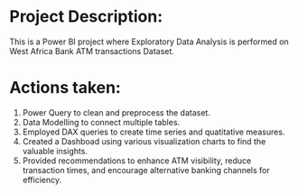# Project Description:
This is a Power BI project where Exploratory Data Analysis is performed on West Africa Bank ATM transactions Dataset.

# Actions taken:
1) Power Query to clean and preprocess the dataset.
2) Data Modelling to connect multiple tables.
3) Employed DAX queries to create time series and quatitative measures.
4) Created a Dashboad using various visualization charts to find the valuable insights.
5) Provided recommendations to enhance ATM visibility, reduce transaction times, and encourage alternative banking channels for efficiency. 
